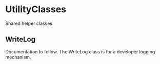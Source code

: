 # UtilityClasses
Shared helper classes

## WriteLog

Documentation to follow. The WriteLog class is for a developer logging mechanism.
